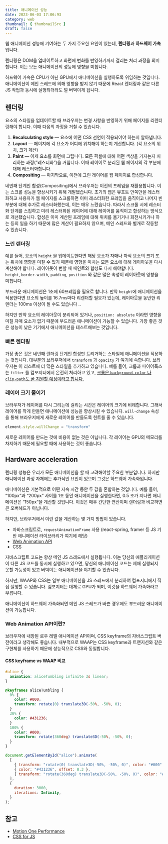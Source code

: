 ```yaml
---
title: 애니메이션 성능
date: 2023-06-03 17:06:93
category: web
thumbnail: { thumbnailSrc }
draft: false
---
```



웹 애니메이션 성능에 기여하는 두 가지 주요한 요인이 있는데, **렌더링**과 **하드웨어 가속**입니다. 

렌더링은 DOM을 업데이트하고 화면에 변화를 반영하기까지 걸리는 처리 과정을 의미합니다. 이는 모든 애니메이션의 성능에 영향을 미칩니다.

하드웨어 가속은 CPU가 아닌 GPU에서 애니메이션을 실행하도록 위임하는 것입니다. 애니메이션이 메인 스레드에 의해 영향을 받지 않기 때문에 React 렌더링과 같은 다른 JS 작업과 동시에 실행되더라도 덜 버벅이게 됩니다.

## 렌더링

요소의 스타일을 업데이트할 때 브라우저는 변경 사항을 반영하기 위해 페이지를 리렌더링해야 합니다. 이때 다음의 과정을 거칠 수 있습니다.

1. **Recalculating style** — 요소에 어떤 CSS 선언이 적용되어야 하는지 알아냅니다.
2. **Layout** — 페이지에 각 요소가 어디에 위치해야 하는지 계산합니다. (각 요소의 위치, 크기 계산)
3. **Paint** — 이제 요소를 화면에 그립니다. 모든 픽셀에 대해 어떤 색상을 가지는지 처리하는 과정(”레스터화”)을 거칩니다. 이때 레이어로 분리된 웹 페이지의 각 부분에 대해 레스터화합니다.
4. **Compositing** — 마지막으로, 이전에 그린 레이어를 웹 페이지로 합성합니다.

  네번째 단계인 합성(Compositing)에서 브라우저는 이전의 프레임을 재활용합니다. 이는 스크롤 성능을 향상시키기 위해 개발됐습니다. 초기의 웹은 뷰포트 안쪽만을 레스터화하고 사용자가 웹 페이지를 스크롤하면 이미 레스터화한 프레임을 움직이고 나머지 빈 부분에 대해 추가로 레스터화했는데, 이는 매우 느렸습니다. 따라서 스크롤 시에 레스터화 단계를 스킵하고 미리 레스터화된 레이어에 대해 레이어를 움직이고 합성하는 방식으로 개선됐습니다. 합성은 이미 계산된 프레임에 대해 위치를 옮기거나 회전시키거나 하는 등의 일을 하기 때문에 많은 계산이 필요하지 않으며, 메인 스레드와 별개로 작동할 수 있습니다.

### 느린 렌더링

예를 들어, 요소의 `height` 을 업데이트한다면 해당 요소가 자매나 자식 요소의 크기 또는 위치에 영향을 미칠 수 있기 때문에 영향을 미치는 모든 요소에 대해 레이아웃을 다시 계산해야 합니다. 레이아웃이 변할 때 페인트와 합성도 다시 해야합니다. `height`, `border-width`, `padding`, `position` 와 같은 많은 속성이 레이아웃에 영향을 미칩니다.

부드러운 애니메이션은 1초에 60프레임을 필요로 합니다. 만약 `height`에 애니메이션을 적용한다면 요소의 높이를 16.7ms마다 리렌더할 필요가 있는데, 레이아웃을 동반한 리렌더는 100ms 이상이 될 수도 있습니다 .. 

하지만 만약 요소의 레이아웃이 분리되어 있거나, `position: absolute` 이라면 영향을 미칠 자매 요소가 없기 때문에 부드러운 애니메이션이 가능할 수 있습니다. 가장 좋은 것은 성능이 낮은 기기에서 애니메이션을 테스트해보는 것입니다.

### 빠른 렌더링

가장 좋은 것은 네번째 렌더링 단계인 합성만 트리거하는 스타일에 애니메이션을 적용하는 것입니다. 대부분의 브라우저에서 `transform` 과 `opacity` 가 여기에 속합니다. 브라우저는 이 리스트에 더 많은 스타일을 추가하고 있습니다. 예를 들어, 크롬과 파이어폭스는 `filter` 를 컴포지터에서 온전히 처리하고 있고, [크롬은  `background-color` 나 `clip-path`도 곧 지원할 예정이라고 합니다.](https://developer.chrome.com/blog/hardware-accelerated-animations/)

### 레이어 크기 줄이기

브라우저가 레이어를 다시 그리는데 걸리는 시간은 레이어의 크기에 비례합니다. 그래서 레이어를 작게 만들면 애니메이션에 성능을 향상시킬 수 있습니다. `will-change` 속성을 통해 브라우저에게 새로운 레이어를 만들도록 힌트를 줄 수 있습니다.

```jsx
element.style.willChange = "transform"
```

새로운 레이어를 만드는 것에 비용이 없는 것은 아닙니다. 각 레이어는 GPU의 메모리를 차지하기 때문에 필요할 때에 사용하는 것이 좋습니다.

## Hardware acceleration

렌더링 성능은 우리가 모든 애니메이션을 할 때 고려해야할 주요한 부분입니다. 하지만 애니메이션 과정 자체에는 추가적인 요인이 있으며 그것은 하드웨어 가속화입니다. 

애니메이션은 기본적으로 어떤 지속 시간 동안 두 값을 혼합하는 것입니다. 예를 들어, “100px”과 “200px” 사이를 1초 동안 애니메이션을 실행한다면, 0.5 초가 지나면 애니메이션은 “150px”을 계산할 것입니다. 이것은 매우 간단한 연산이며 렌더링과 비교하면 큰 오버헤드가 아닙니다. 

하지만, 브라우저에서 이런 값을 계산하는 몇 가지 방법이 있습니다.

- 자바스크립트로, `requestAnimationFrame` 사용 (react-spring, framer 등 JS 기반 애니메이션 라이브러리가 여기에 해당)
- [Web Animation API](https://developer.mozilla.org/en-US/docs/Web/API/Web_Animations_API/Using_the_Web_Animations_API)
- CSS

자바스크립트 코드는 항상 메인 JS 스레드에서 실행됩니다. 이는 당신의 애플리케이션이 다른 JS 코드를 동시에 실행하고 있으면, 당신의 애니메이션 코드는 제때 실행되지 못할 가능성이 있고 버벅이는 애니메이션을 야기할 수 있습니다.

하지만, WAAP와 CSS는 일부 애니메이션을 JS 스레드에서 분리하여 컴포지터에서 직접 실행할 수 있습니다. 컴포지터는 대체로 GPU가 되며, 이것을 하드웨어 가속화라고 부릅니다.

애니메이션이 하드웨어 가속화되면 메인 JS 스레드가 바쁜 경우에도 부드러운 애니메이션이 가능합니다.

### Web Animation API이란?

브라우저에 내장된 로우 레벨 애니메이션 API이며, CSS keyframe의 자바스크립트 버전이라고 생각해도 좋습니다. 내부적으로 WAAP는 CSS keyframe과 트랜지션와 같은 구현체를 사용하기 때문에 성능적으로 CSS와 동일합니다.

#### CSS keyframe  vs WAAP 비교

```css
#alice {
  animation: aliceTumbling infinite 3s linear;
}

@keyframes aliceTumbling {
  0% {
    color: #000;
    transform: rotate(0) translate3D(-50%, -50%, 0);
  }
  30% {
    color: #431236;
  }
  100% {
    color: #000;
    transform: rotate(360deg) translate3D(-50%, -50%, 0);
  }
}
```

```javascript
document.getElementById("alice").animate(
  [
    { transform: "rotate(0) translate3D(-50%, -50%, 0)", color: "#000" },
    { color: "#431236", offset: 0.3 },
    { transform: "rotate(360deg) translate3D(-50%, -50%, 0)", color: "#000" },
  ],
  {
    duration: 3000,
    iterations: Infinity,
  }
);
```

## 참고
- [Motion One Performance](https://motion.dev/guides/performance)
- [CSS for JS](https://css-for-js.dev/)